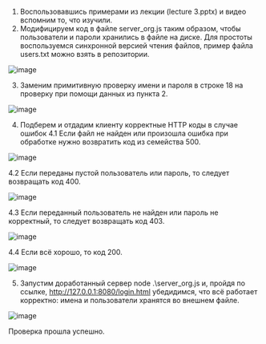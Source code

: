 1. Воспользовавшись примерами из лекции (lecture 3.pptx) и видео вспомним то, что изучили. 
2. Модифицируем код в файле server_org.js таким образом, чтобы пользователи и пароли хранились в файле на диске. Для простоты воспользуемся синхронной версией чтения файлов, пример файла users.txt можно взять в репозитории.

 ![image](https://user-images.githubusercontent.com/91749695/149932111-06b48996-905c-4cf5-a0a5-3bbf6c6110d4.png)



3. Заменим примитивную проверку имени и пароля в строке 18 на проверку при помощи данных из пункта 2.

 ![image](https://user-images.githubusercontent.com/91749695/149932197-c9a6d901-2c2f-4136-880e-298fc6e7bffc.png)


4. Подберем и отдадим клиенту корректные HTTP коды в случае ошибок
4.1 Если файл не найден или произошла ошибка при обработке нужно возвратить код из семейства 500.
 
![image](https://user-images.githubusercontent.com/91749695/149932220-cb8d9460-4ccd-40c2-b8b7-e52daf288a50.png)

4.2 Если переданы пустой пользователь или пароль, то следует возвращать код 400. 

![image](https://user-images.githubusercontent.com/91749695/149932264-ce07aab5-0143-4c04-a3ca-7ed52648f573.png)


4.3 Если переданный пользователь не найден или пароль не корректный, то следует возвращать код 403.

![image](https://user-images.githubusercontent.com/91749695/149932280-7c25d20e-fd66-4dd5-b848-df5b826dbd05.png)

 
4.4 Если всё хорошо, то код 200.

![image](https://user-images.githubusercontent.com/91749695/149932292-ec0af487-e596-441d-93cd-4d3a4ebd96ea.png)


5. Запустим доработанный сервер node .\server_org.js и, пройдя по ссылке, http://127.0.0.1:8080/login.html убедидимся, что всё работает корректно: имена и пользователи хранятся во внешнем файле.

![image](https://user-images.githubusercontent.com/91749695/149932374-c414bed2-eae2-4e18-92ff-28682d9d2d83.png)

Проверка прошла успешно.

